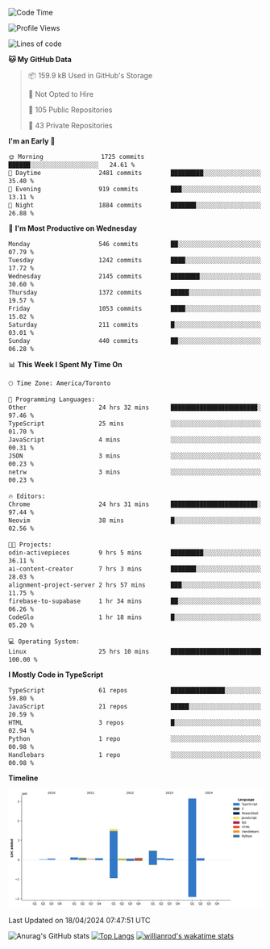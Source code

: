 <!--START_SECTION:waka-->
![Code Time](http://img.shields.io/badge/Code%20Time-1%2C439%20hrs%2052%20mins-blue)

![Profile Views](http://img.shields.io/badge/Profile%20Views-0-blue)

![Lines of code](https://img.shields.io/badge/From%20Hello%20World%20I%27ve%20Written-6.0%20million%20lines%20of%20code-blue)

**🐱 My GitHub Data** 

> 📦 159.9 kB Used in GitHub's Storage 
 > 
> 🚫 Not Opted to Hire
 > 
> 📜 105 Public Repositories 
 > 
> 🔑 43 Private Repositories 
 > 
**I'm an Early 🐤** 

```text
🌞 Morning                1725 commits        ██████░░░░░░░░░░░░░░░░░░░   24.61 % 
🌆 Daytime                2481 commits        █████████░░░░░░░░░░░░░░░░   35.40 % 
🌃 Evening                919 commits         ███░░░░░░░░░░░░░░░░░░░░░░   13.11 % 
🌙 Night                  1884 commits        ███████░░░░░░░░░░░░░░░░░░   26.88 % 
```
📅 **I'm Most Productive on Wednesday** 

```text
Monday                   546 commits         ██░░░░░░░░░░░░░░░░░░░░░░░   07.79 % 
Tuesday                  1242 commits        ████░░░░░░░░░░░░░░░░░░░░░   17.72 % 
Wednesday                2145 commits        ████████░░░░░░░░░░░░░░░░░   30.60 % 
Thursday                 1372 commits        █████░░░░░░░░░░░░░░░░░░░░   19.57 % 
Friday                   1053 commits        ████░░░░░░░░░░░░░░░░░░░░░   15.02 % 
Saturday                 211 commits         █░░░░░░░░░░░░░░░░░░░░░░░░   03.01 % 
Sunday                   440 commits         ██░░░░░░░░░░░░░░░░░░░░░░░   06.28 % 
```


📊 **This Week I Spent My Time On** 

```text
🕑︎ Time Zone: America/Toronto

💬 Programming Languages: 
Other                    24 hrs 32 mins      ████████████████████████░   97.46 % 
TypeScript               25 mins             ░░░░░░░░░░░░░░░░░░░░░░░░░   01.70 % 
JavaScript               4 mins              ░░░░░░░░░░░░░░░░░░░░░░░░░   00.31 % 
JSON                     3 mins              ░░░░░░░░░░░░░░░░░░░░░░░░░   00.23 % 
netrw                    3 mins              ░░░░░░░░░░░░░░░░░░░░░░░░░   00.23 % 

🔥 Editors: 
Chrome                   24 hrs 31 mins      ████████████████████████░   97.44 % 
Neovim                   38 mins             █░░░░░░░░░░░░░░░░░░░░░░░░   02.56 % 

🐱‍💻 Projects: 
odin-activepieces        9 hrs 5 mins        █████████░░░░░░░░░░░░░░░░   36.11 % 
ai-content-creator       7 hrs 3 mins        ███████░░░░░░░░░░░░░░░░░░   28.03 % 
alignment-project-server 2 hrs 57 mins       ███░░░░░░░░░░░░░░░░░░░░░░   11.75 % 
firebase-to-supabase     1 hr 34 mins        ██░░░░░░░░░░░░░░░░░░░░░░░   06.26 % 
CodeGlo                  1 hr 18 mins        █░░░░░░░░░░░░░░░░░░░░░░░░   05.20 % 

💻 Operating System: 
Linux                    25 hrs 10 mins      █████████████████████████   100.00 % 
```

**I Mostly Code in TypeScript** 

```text
TypeScript               61 repos            ███████████████░░░░░░░░░░   59.80 % 
JavaScript               21 repos            █████░░░░░░░░░░░░░░░░░░░░   20.59 % 
HTML                     3 repos             █░░░░░░░░░░░░░░░░░░░░░░░░   02.94 % 
Python                   1 repo              ░░░░░░░░░░░░░░░░░░░░░░░░░   00.98 % 
Handlebars               1 repo              ░░░░░░░░░░░░░░░░░░░░░░░░░   00.98 % 
```



**Timeline**

![Lines of Code chart](https://raw.githubusercontent.com/wise-introvert/wise-introvert/master/assets/bar_graph.png)


 Last Updated on 18/04/2024 07:47:51 UTC
<!--END_SECTION:waka-->

![Anurag's GitHub stats](https://github-readme-stats.vercel.app/api?username=wise-introvert&count_private=true&show_icons=true)
[![Top Langs](https://github-readme-stats.vercel.app/api/top-langs/?username=wise-introvert&langs_count=10)](https://github.com/anuraghazra/github-readme-stats)
[![willianrod's wakatime stats](https://github-readme-stats.vercel.app/api/wakatime?username=wiseintrovert)](https://github.com/anuraghazra/github-readme-stats)
